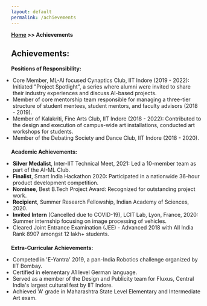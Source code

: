 ```yaml
---
layout: default
permalink: /achievements
---
```


**[Home](/) >> Achievements**

## Achievements:

<h4 style="margin-bottom:5px;">Positions of Responsibility:</h4>
<ul style="margin-left: -1.4em;">
  <li>Core Member, ML-AI focused Cynaptics Club, IIT Indore (2019 - 2022): Initiated "Project Spotlight", a series where alumni were invited to share their industry experiences and discuss AI-based projects.</li>
  <li>Member of core mentorship team responsible for managing a three-tier structure of student mentees, student mentors, and faculty advisors (2018 - 2019).</li>
  <li>Member of Kalakriti, Fine Arts Club, IIT Indore (2018 - 2022): Contributed to the design and execution of campus-wide art installations, conducted art workshops for students.</li>
  <li>Member of the Debating Society and Dance Club, IIT Indore (2018 - 2020).</li>
            
</ul>

<h4 style="margin-bottom:5px;">Academic Achievements:</h4>
<ul style="margin-left: -1.4em;">
  <li><strong>Silver Medalist</strong>, Inter-IIT Technical Meet, 2021: Led a 10-member team as part of the AI-ML Club.</li>
  <li><strong>Finalist</strong>, Smart India Hackathon 2020: Participated in a nationwide 36-hour product development competition.</li>
  <li><strong>Nominee</strong>, Best B.Tech Project Award: Recognized for outstanding project work.</li>
  <li><strong>Recipient</strong>, Summer Research Fellowship, Indian Academy of Sciences, 2020.</li>
  <li><strong>Invited Intern</strong> (Cancelled due to COVID-19), LCIT Lab, Lyon, France, 2020: Summer internship focusing on 
  image processing of vehicles.</li>
  <li> Cleared Joint Entrance Examination (JEE) - Advanced 2018 with All India Rank 8907 amongst 12 lakh+ students. </li>
        
</ul>

<h4 style="margin-bottom:5px;">Extra-Curricular Achievements:</h4>
<ul style="margin-left: -1.4em;">
  <li>Competed in 'E-Yantra' 2019, a pan-India Robotics challenge organized by IIT Bombay.</li>
  <li>Certified in elementary A1 level German language.</li>
  <li>Served as a member of the Design and Publicity team for Fluxus, Central India's largest cultural fest by IIT Indore.</li>
  <li>Achieved 'A' grade in Maharashtra State Level Elementary and Intermediate Art exam.</li>

</ul>
